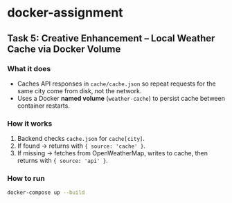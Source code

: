 # docker-assignment
## Task 5: Creative Enhancement – Local Weather Cache via Docker Volume

### What it does
- Caches API responses in `cache/cache.json` so repeat requests for the same city come from disk, not the network.
- Uses a Docker **named volume** (`weather-cache`) to persist cache between container restarts.

### How it works
1. Backend checks `cache.json` for `cache[city]`.
2. If found → returns with `{ source: 'cache' }`.
3. If missing → fetches from OpenWeatherMap, writes to cache, then returns with `{ source: 'api' }`.

### How to run
```bash
docker-compose up --build
